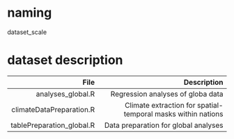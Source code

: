 # naming
dataset_scale

# dataset description
|File        |Description |
| ----------:| ----------:|  
|analyses_global.R| Regression analyses of globa data| 
|climateDataPreparation.R | Climate extraction for spatial-temporal masks within nations |
|tablePreparation_global.R | Data preparation for global analyses | 


